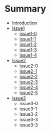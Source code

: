 # Summary

* [Introduction](README.md)
* [issue1](Issue1/README.md)
   * [issue1-0](Issue1/issue1-0.md)
   * [issue1-1](Issue1/issue1-1.md)
   * [issue1-2](Issue1/issue1-2.md)
   * [issue1-3](Issue1/issue1-3.md)
   * [issue1-4](Issue1/issue1-4.md)
* [Issue2](issue2/Readme.md)
   * [issue2-0](issue2/issue2-0.md)
   * [issue2-1](issue2/issue2-1.md)
   * [issue2-2](issue2/issue2-2.md)
   * [issue2-3](issue2/issue2-3.md)
   * [issue2-4](issue2/issue2-4.md)
   * [issue2-5](issue2/issue2-5.md)
* [issue3](issue3/Readme.md)
   * issue3-0
   * issue3-1
   * issue3-2
   * issue3-3
   * issue3-3

